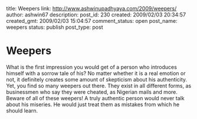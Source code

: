 title: Weepers
link: http://www.ashwinupadhyaya.com/2009/weepers/
author: ashwin67
description: 
post_id: 230
created: 2009/02/03 20:34:57
created_gmt: 2009/02/03 15:04:57
comment_status: open
post_name: weepers
status: publish
post_type: post

# Weepers

What is the first impression you would get of a person who introduces himself with a sorrow tale of his? No matter whether it is a real emotion or not, it definitely creates some amount of skepticism about his authenticity. Yet, you find so many weepers out there. They exist in all different forms, as businessmen who say they were cheated, as Nigerian mails and more. Beware of all of these weepers! A truly authentic person would never talk about his miseries. He would just treat them as mistakes from which he should learn.